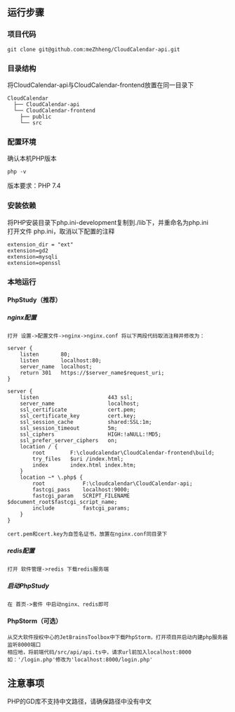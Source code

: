 ## 运行步骤
### 项目代码
```
git clone git@github.com:meZhheng/CloudCalendar-api.git
```
### 目录结构
将CloudCalendar-api与CloudCalendar-frontend放置在同一目录下
```
CloudCalendar
  ├── CloudCalendar-api
  └── CloudCalendar-frontend
    ├── public
    └── src
```
### 配置环境
确认本机PHP版本
```
php -v
```
版本要求：PHP 7.4
### 安装依赖
将PHP安装目录下php.ini-development复制到./lib下，并重命名为php.ini \
打开文件 php.ini，取消以下配置的注释
```
extension_dir = "ext"
extension=gd2
extension=mysqli
extension=openssl
```
### 本地运行
#### PhpStudy（推荐）
##### nginx配置
    打开 设置->配置文件->nginx->nginx.conf 将以下两段代码取消注释并修改为：
```
server {
    listen       80;
    listen       localhost:80;
    server_name  localhost;
    return 301   https://$server_name$request_uri;
}

server {
    listen                      443 ssl;
    server_name                 localhost;
    ssl_certificate             cert.pem;
    ssl_certificate_key         cert.key;
    ssl_session_cache           shared:SSL:1m;
    ssl_session_timeout         5m;
    ssl_ciphers                 HIGH:!aNULL:!MD5;
    ssl_prefer_server_ciphers   on;
    location / {
        root        F:\cloudcalendar\CloudCalendar-frontend\build;
        try_files   $uri /index.html;
        index       index.html index.htm;
    }
    location ~* \.php$ {
        root            F:\cloudcalendar\CloudCalendar-api;
        fastcgi_pass    localhost:9000;
        fastcgi_param   SCRIPT_FILENAME $document_root$fastcgi_script_name;
        include         fastcgi_params;
    }
}
```
    cert.pem和cert.key为自签名证书，放置在nginx.conf同目录下
##### redis配置
    打开 软件管理->redis 下载redis服务端
##### 启动PhpStudy
    在 首页->套件 中启动nginx、redis即可

#### PhpStorm（可选）
    从交大软件授权中心的JetBrainsToolbox中下载PhpStorm，打开项目并启动内建php服务器监听8000端口
    相应地，将前端代码/src/api/api.ts中，请求url前加入localhost:8000
    如：'/login.php'修改为'localhost:8000/login.php'

## 注意事项
PHP的GD库不支持中文路径，请确保路径中没有中文